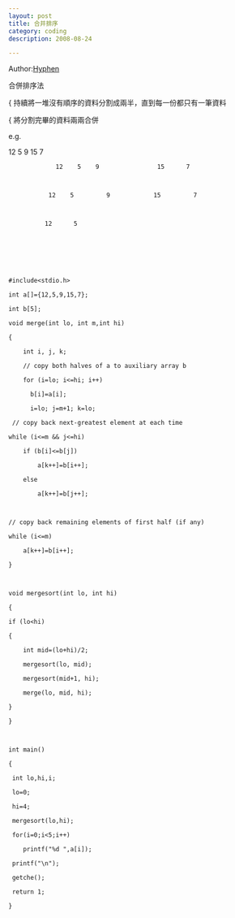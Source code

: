 ```yaml
---
layout: post
title: 合并排序
category: coding
description: 2008-08-24

---
```


Author:[Hyphen](http://weibo.com/344736086)


合併排序法

{         持續將一堆沒有順序的資料分割成兩半，直到每一份都只有一筆資料

{         將分割完畢的資料兩兩合併

 


 

e.g.

12    5     9     15     7

                 

                 12    5    9                15      7

 

               12    5         9            15         7

 

              12      5

 

 

 

	#include<stdio.h>

	int a[]={12,5,9,15,7};

	int b[5];

	void merge(int lo, int m,int hi)

	{

     	int i, j, k;

    	// copy both halves of a to auxiliary array b

    	for (i=lo; i<=hi; i++)

      	  b[i]=a[i];

     	  i=lo; j=m+1; k=lo;

   	 // copy back next-greatest element at each time

    while (i<=m && j<=hi)

        if (b[i]<=b[j])

            a[k++]=b[i++];

        else

            a[k++]=b[j++];

 

    // copy back remaining elements of first half (if any)

    while (i<=m)

        a[k++]=b[i++];

	}

 

	void mergesort(int lo, int hi)

	{

    if (lo<hi)

    {

        int mid=(lo+hi)/2;

        mergesort(lo, mid);

        mergesort(mid+1, hi);

        merge(lo, mid, hi);

    }

	}

 

	int main()

	{

     int lo,hi,i;

     lo=0;

     hi=4;

     mergesort(lo,hi);   

     for(i=0;i<5;i++)

        printf("%d ",a[i]);

     printf("\n");

     getche();

     return 1;

	}